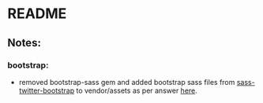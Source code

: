 README
====================

Notes:
------

### bootstrap:
- removed bootstrap-sass gem and added bootstrap sass files from [sass-twitter-bootstrap](github.com/jlong/sass-twitter-bootstrap) to vendor/assets as per answer [here](http://stackoverflow.com/a/15868449).
